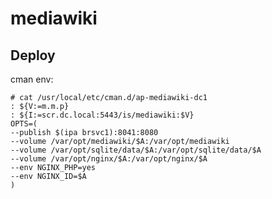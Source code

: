 mediawiki
=========

Deploy
------
cman env:

    # cat /usr/local/etc/cman.d/ap-mediawiki-dc1
    : ${V:=m.m.p}
    : ${I:=scr.dc.local:5443/is/mediawiki:$V}
    OPTS=(
    --publish $(ipa brsvc1):8041:8080
    --volume /var/opt/mediawiki/$A:/var/opt/mediawiki
    --volume /var/opt/sqlite/data/$A:/var/opt/sqlite/data/$A
    --volume /var/opt/nginx/$A:/var/opt/nginx/$A
    --env NGINX_PHP=yes
    --env NGINX_ID=$A
    )
